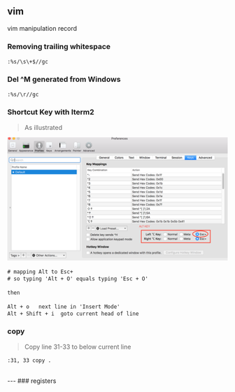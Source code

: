 ## vim
vim manipulation record

### Removing trailing whitespace
```vim
:%s/\s\+$//gc
```

### Del ^M generated from Windows
```vim
:%s/\r//gc
```

### Shortcut Key with Iterm2
> As illustrated

![](../res/iterm2-Alt.png)

```bvim
# mapping Alt to Esc+
# so typing 'Alt + O' equals typing 'Esc + O'

then

Alt + o   next line in 'Insert Mode'
Alt + Shift + i  goto current head of line
```

### copy
> Copy line 31-33 to below current line

```vim
:31, 33 copy .
```
<br>
---
### registers
<https://vi.stackexchange.com/questions/84/how-can-i-copy-text-to-the-system-clipboard-from-vim>

